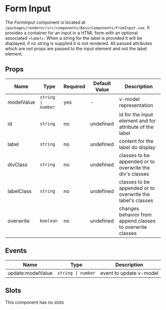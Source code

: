 # Form Input

The *FormInput* component is located at `/packages/renderer/src/components/BasicComponents/FromInput.vue`.
It provides a container for an input in a HTML form with an optional associated `<label>`. 
When a string for the label is provided it will be displayed, if no string is supplied it is not rendered. 
All passed attributes which are not props are passed to the input element and not the label element.

## Props

| Name       | Type               | Required | Default Value | Description                                                |
| ---------- | ------------------ | -------- | ------------- | ---------------------------------------------------------- |
| modelValue | `string \| number` | yes      | -             | v-model representation                                     |
| id         | `string`           | no       | undefined     | id for the input element and for attribute of the label    |
| label      | `string`           | no       | undefined     | content for the label do display                           |
| divClass   | `string`           | no       | undefined     | classes to be appended or to overwrite the div's classes   |
| labelClass | `string`           | no       | undefined     | classes to be appended or to overwrite the label's classes |
| overwrite  | `boolean`          | no       | undefined     | changes behavior from append classes to overwrite classes  |

## Events

| Name              | Type               | Description             |
| ----------------- | ------------------ | ----------------------- |
| update:modelValue | `string \| number` | event to update v-model |

## Slots

This component has no slots